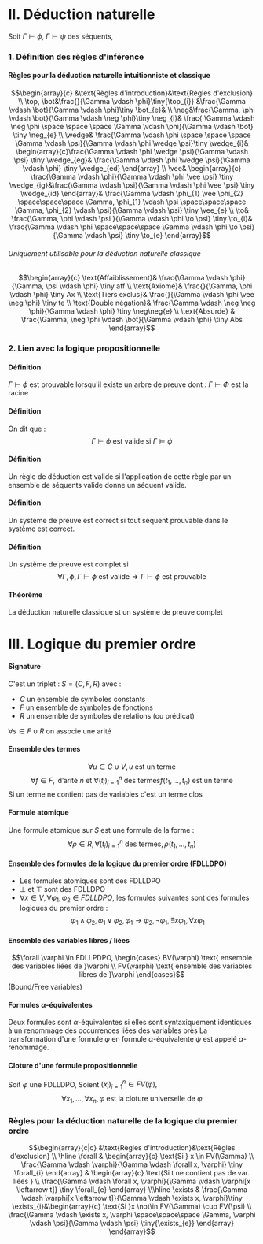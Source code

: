 # II. Déduction naturelle
Soit $\Gamma \vdash \phi$, $\Gamma \vdash \psi$ des séquents, 
### 1. Définition des règles d'inférence
#### Règles pour la déduction naturelle intuitionniste et classique
$$\begin{array}{c}
&\text{Règles d'introduction}&\text{Règles d'exclusion} \\
\top, \bot&\frac{}{\Gamma \vdash \phi}\tiny{\top_{i}} &\frac{\Gamma \vdash \bot}{\Gamma \vdash \phi}\tiny \bot_{e}& \\
\neg&\frac{\Gamma, \phi \vdash \bot}{\Gamma \vdash \neg \phi}\tiny \neg_{i}& \frac{ \Gamma \vdash \neg \phi \space \space \space \Gamma \vdash \phi}{\Gamma \vdash \bot} \tiny \neg_{e} \\
\wedge& \frac{\Gamma \vdash \phi \space \space \space \Gamma \vdash \psi}{\Gamma \vdash \phi \wedge \psi}\tiny \wedge_{i}& \begin{array}{c}\frac{\Gamma \vdash \phi \wedge \psi}{\Gamma \vdash \psi} \tiny \wedge_{eg}&
\frac{\Gamma \vdash \phi \wedge \psi}{\Gamma \vdash \phi} \tiny \wedge_{ed}
\end{array} \\
\vee& \begin{array}{c}
\frac{\Gamma \vdash \phi}{\Gamma \vdash \phi \vee \psi} \tiny \wedge_{ig}&\frac{\Gamma \vdash \psi}{\Gamma \vdash \phi \vee \psi} \tiny \wedge_{id}
\end{array}& \frac{\Gamma \vdash \phi_{1} \vee \phi_{2} \space\space\space \Gamma, \phi_{1} \vdash \psi \space\space\space \Gamma, \phi_{2} \vdash \psi}{\Gamma \vdash \psi} \tiny \vee_{e} \\
\to& \frac{\Gamma, \phi  \vdash \psi }{\Gamma \vdash \phi \to \psi} \tiny \to_{i}& \frac{\Gamma \vdash \phi \space\space\space \Gamma \vdash \phi \to \psi}{\Gamma \vdash \psi} \tiny \to_{e}
\end{array}$$

###### Uniquement utilisable pour la déduction naturelle classique
$$\begin{array}{c}
\text{Affaiblissement}& \frac{\Gamma \vdash \phi}{\Gamma, \psi \vdash \phi} \tiny aff \\
\text{Axiome}& \frac{}{\Gamma, \phi \vdash \phi} \tiny Ax \\
\text{Tiers exclus}& \frac{}{\Gamma \vdash \phi \vee \neg \phi} \tiny te \\
\text{Double négation}& \frac{\Gamma \vdash \neg \neg \phi}{\Gamma \vdash \phi} \tiny \neg\neg{e} \\
\text{Absurde} & \frac{\Gamma, \neg \phi \vdash \bot}{\Gamma \vdash \phi} \tiny Abs
\end{array}$$

### 2. Lien avec la logique propositionnelle
#### Définition
$\Gamma \vdash \phi$ est prouvable lorsqu'il existe un arbre de preuve dont : $\Gamma \vdash \Phi$ est la racine

#### Définition
On dit que :
$$\Gamma \vdash \phi \text{ est valide si } \Gamma \vDash \phi $$

#### Définition
Un règle de déduction est valide si l'application de cette règle par un ensemble de séquents valide donne un séquent valide. 

#### Définition
Un système de preuve est correct si tout séquent prouvable dans le système est correct. 

#### Définition
Un système de preuve est complet si 
$$\forall \Gamma,\phi, \Gamma \vdash \phi \text{ est valide} \Rightarrow \Gamma \vdash \phi \text{ est prouvable}$$

#### Théorème
La déduction naturelle classique st un système de preuve complet

# III. Logique du premier ordre
#### Signature
C'est un triplet : $S = (C, F, R)$ avec : 
- $C$ un ensemble de symboles constants
- $F$ un ensemble de symboles de fonctions
- $R$ un ensemble de symboles de relations (ou prédicat)

$\forall s \in F \cup R$ on associe une arité

#### Ensemble des termes
$$\forall u \in C \cup V , u \text{ est un terme}$$
$$\forall f \in F, \text{ d'arité }n \text{ et } \forall (t_{i})_{i = 1}^{n} \text{ des termes} f(t_{1}, \dots, t_{n}) \text{ est un terme}$$
Si un terme ne contient pas de variables c'est un terme clos

#### Formule atomique
Une formule atomique sur $S$ est une formule de la forme : 
$$\forall \rho \in R, \forall (t_{i})_{i = 1}^{n} \text{ des termes}, \rho(t_{1}, \dots, t{_{n}}) $$

#### Ensemble des formules de la logique du premier ordre (FDLLDPO)
- Les formules atomiques sont des FDLLDPO
- $\bot$ et $\top$ sont des FDLLDPO
- $\forall x \in V, \forall \varphi_{1}, \varphi_{2} \in FDLLDPO,$ les formules suivantes sont des formules logiques du premier ordre : 
  $$\varphi_{1} \wedge \varphi_{2}, \varphi_{1} \vee \varphi_{2}, \varphi_{1} \to \varphi_{2}, \neg \varphi_{1}, \exists x \varphi_{1}, \forall x \varphi_{1}$$

#### Ensemble des variables libres / liées
$$\forall \varphi \in FDLLPDPO, \begin{cases}
BV(\varphi) \text{ ensemble des variables liées de }\varphi \\
FV(\varphi) \text{ ensemble des variables libres de }\varphi
\end{cases}$$
(Bound/Free variables)


#### Formules $\alpha$-équivalentes
Deux formules sont $\alpha$-équivalentes si elles sont syntaxiquement identiques à un renommage des occurrences liées des variables près
La transformation d'une formule $\varphi$ en formule $\alpha$-équivalente $\psi$ est appelé $\alpha$-renommage. 

#### Cloture d'une formule propositionnelle
Soit $\varphi$ une FDLLDPO,
Soient $(x_{i})_{i = 1}^{n} \in FV(\varphi),$ 
$$\forall x_{1}, \dots, \forall x_{n},\varphi \text{ est la cloture universelle de }\varphi$$

### Règles pour la déduction naturelle de la logique du premier ordre
$$\begin{array}{c|c}
&\text{Règles d'introduction}&\text{Règles d'exclusion} \\ \hline
\forall & 
\begin{array}{c}
\text{Si } x \in FV(\Gamma) \\
\frac{\Gamma \vdash \varphi}{\Gamma \vdash \forall x, \varphi} \tiny \forall_{i}
\end{array}
 & \begin{array}{c}
\text{Si t ne contient pas de var. liées } \\
\frac{\Gamma \vdash \forall x, \varphi}{\Gamma \vdash \varphi[x \leftarrow t]} \tiny \forall_{e}
\end{array} \\\hline
\exists & \frac{\Gamma \vdash \varphi[x \leftarrow t]}{\Gamma \vdash \exists x, \varphi}\tiny \exists_{i}&\begin{array}{c}
\text{Si }x \not\in FV(\Gamma) \cup FV(\psi) \\
\frac{\Gamma \vdash \exists x, \varphi \space\space\space \Gamma, \varphi \vdash \psi}{\Gamma \vdash \psi} \tiny{\exists_{e}}
\end{array}
\end{array}$$
